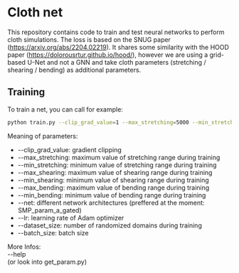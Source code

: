 # Cloth net

This repository contains code to train and test neural networks to perform cloth simulations.
The loss is based on the SNUG paper (https://arxiv.org/abs/2204.02219).
It shares some similarity with the HOOD paper (https://dolorousrtur.github.io/hood/), however we are using a grid-based U-Net and not a GNN and take cloth parameters (stretching / shearing / bending) as additional parameters.

## Training
To train a net, you can call for example:

``` bash
python train.py --clip_grad_value=1 --max_stretching=5000 --min_stretching=100 --max_shearing=20 --min_shearing=0.05 --max_bending=1 --min_bending=0.001 --lr=0.001 --dataset_size=5000 --batch_size=300 --g=0.125 --net=SMP_param_a_gated3
```

Meaning of parameters:  
- --clip_grad_value: gradient clipping  
- --max_stretching: maximum value of stretching range during training  
- --min_stretching: minimum value of stretching range during training  
- --max_shearing: maximum value of shearing range during training  
- --min_shearing: minimum value of shearing range during training  
- --max_bending: maximum value of bending range during training  
- --min_bending: minimum value of bending range during training  
- --net: different network architectures (preffered at the moment: SMP_param_a_gated)  
- --lr: learning rate of Adam optimizer  
- --dataset_size: number of randomized domains during training  
- --batch_size: batch size  

More Infos:  
--help  
(or look into get_param.py)
